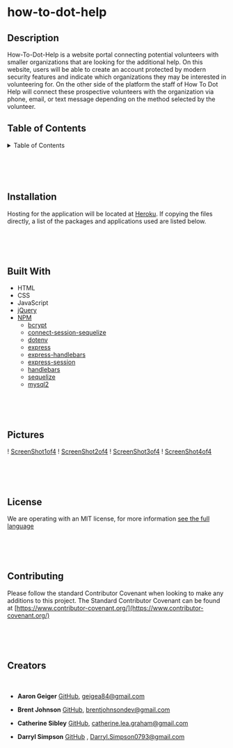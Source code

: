 # how-to-dot-help

## Description
How-To-Dot-Help is a website portal connecting potential volunteers with smaller organizations that are looking for the additional help. On this website, users will be able to create an account protected by modern security features and indicate which organizations they may be interested in volunteering for. On the other side of the platform the staff of How To Dot Help will connect these prospective volunteers with the organization via phone, email, or text message depending on the method selected by the volunteer.

## Table of Contents

<details>
<summary> Table of Contents </summary>
   
   * [Installation](#installation)
   
   * [Built With](#built-with)
   
   * [Pictures](#pictures)
   
   * [License](#license)
   
   * [Contributing](#contributing)
      * [Creators](#creators)

</details>

</br>
</br>
</br>
</br>

## Installation
Hosting for the application will be located at [Heroku](https://how-to-dot-help.herokuapp.com). If copying the files directly, a list of the packages and applications used are listed below.

</br>
</br>
</br>

## Built With

   * HTML
   * CSS
   * JavaScript
   * [jQuery](https://jquery.com)
   * [NPM](https://www.npmjs.com/)
      * [bcrypt](https://www.npmjs.com/package/bcrypt)
      * [connect-session-sequelize](https://www.npmjs.com/package/connect-session-sequelize)
      * [dotenv](https://www.npmjs.com/package/dotenv)
      * [express](https://www.npmjs.com/package/express)
      * [express-handlebars](https://www.npmjs.com/package/express-handlebars)
      * [express-session](https://www.npmjs.com/package/express-session)
      * [handlebars](https://www.npmjs.com/package/handlebars)
      * [sequelize](https://www.npmjs.com/package/sequelize)
      * [mysql2](https://www.npmjs.com/package/mysql2)


</br>
</br>
</br>

## Pictures

   ! [ScreenShot1of4](public/assets/images/homepage-view.png)
   ! [ScreenShot2of4](public/assets/images/volunteer-view.png)
   ! [ScreenShot3of4](public/assets/images/server-code-view.png)
   ! [ScreenShot4of4](public/assets/images/routes-view.png)

</br>
</br>
</br>

## License
We are operating with an MIT license, for more information [see the full language](https://choosealicense.com/licenses/mit)

</br>
</br>
</br>

## Contributing
  Please follow the standard Contributor Covenant when looking to make any additions to this project. The Standard Contributor Covenant can be found at [https://www.contributor-covenant.org/](https://www.contributor-covenant.org/)

</br>
</br>
</br>

## Creators
</br>

* **Aaron Geiger** [GitHub](https://github.com/geigea84), [geigea84@gmail.com](mailto:geigea84@gmail.com)

* **Brent Johnson** [GitHub](https://github.com/uberbrent), [brentjohnsondev@gmail.com](mailto:brentjohnsondev@gmail.com)

* **Catherine Sibley** [GitHub](https://github.com/cgsdesign), [catherine.lea.graham@gmail.com](mailto:catherine.lea.graham@gmail.com)

* **Darryl Simpson** [GitHub](https://github.com/DarrylSimpson) , [Darryl.Simpson0793@gmail.com](mailto:Darryl.Simpson0793@gmail.com)
